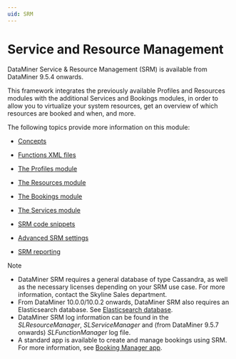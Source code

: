 ```yaml
---
uid: SRM
---
```


# Service and Resource Management

DataMiner Service & Resource Management (SRM) is available from DataMiner 9.5.4 onwards.

This framework integrates the previously available Profiles and Resources modules with the additional Services and Bookings modules, in order to allow you to virtualize your system resources, get an overview of which resources are booked and when, and more.

The following topics provide more information on this module:

- [Concepts](xref:Concepts1#concepts)

- [Functions XML files](xref:Functions_XML_files)

- [The Profiles module](xref:The_Profiles_module)

- [The Resources module](xref:The_Resources_module)

- [The Bookings module](xref:The_Bookings_module)

- [The Services module](xref:The_Services_module)

- [SRM code snippets](xref:SRM_code_snippets)

- [Advanced SRM settings](xref:Advanced_SRM_settings)

- [SRM reporting](xref:SRM_reporting)

> [!NOTE]
>
> - DataMiner SRM requires a general database of type Cassandra, as well as the necessary licenses depending on your SRM use case. For more information, contact the Skyline Sales department.
> - From DataMiner 10.0.0/10.0.2 onwards, DataMiner SRM also requires an Elasticsearch database. See [Elasticsearch database](xref:Elasticsearch_database).
> - DataMiner SRM log information can be found in the *SLResourceManager*, *SLServiceManager* and (from DataMiner 9.5.7 onwards) *SLFunctionManager* log file.
> - A standard app is available to create and manage bookings using SRM. For more information, see [Booking Manager app](xref:Booking_Manager_user_interface).
